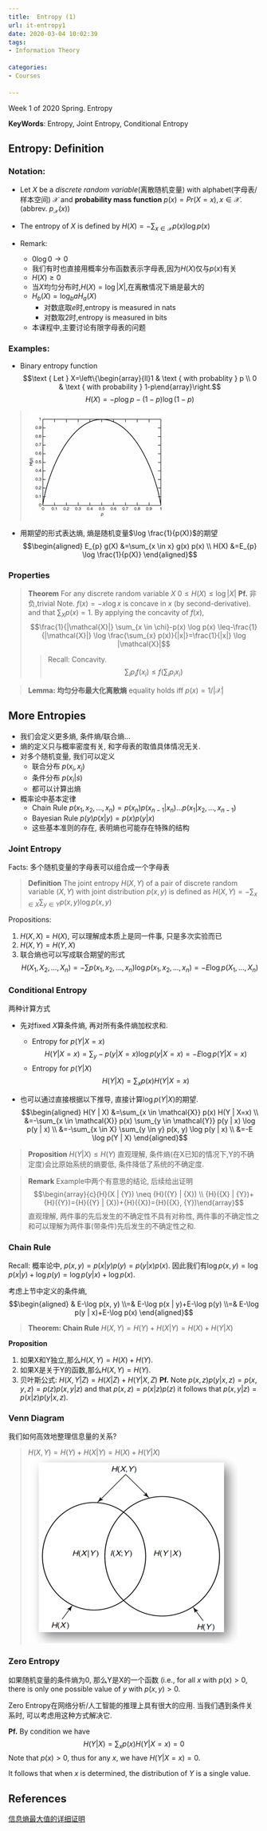 ```yaml
---
title:  Entropy (1)
url: it-entropy1
date: 2020-03-04 10:02:39
tags: 
- Information Theory

categories: 
- Courses

---
```


Week 1 of 2020 Spring. Entropy

**KeyWords**: Entropy, Joint Entropy, Conditional Entropy

<!--more-->



## Entropy: Definition

### Notation:

- Let $X$ be a _discrete random variable_(离散随机变量) with alphabet(字母表/样本空间) $\mathcal{X}$ and **probability mass function** $p(x)=Pr(X=x), x\in \mathcal{X}$. (abbrev. $p_{\mathcal{X}}(x)$)

- The entropy of $X$ is defined by $H(X)=-\sum_{x \in \mathcal{X}} p(x) \log p(x)$

- Remark:
    - $0 \log{0} \rightarrow 0$
    - 我们有时也直接用概率分布函数表示字母表,因为$H(X)$仅与$p(x)$有关
    - $H(X) \geq 0$
    - 当$X$均匀分布时,$H(X)=\log{|X|}$,在离散情况下熵是最大的
    - $H_{b}(X)=\log _{b}{a} H_{a}(X)$
        - 对数底取$e$时,entropy is measured in nats
        - 对数取$2$时,entropy is measured in bits
    - 本课程中,主要讨论有限字母表的问题

### Examples:

- Binary entropy function 
$$\text { Let } X=\left\{\begin{array}{ll}1 & \text { with probablity } p \\ 0 & \text { with probability } 1-p\end{array}\right.$$
$$H(X)=-p \log p-(1-p) \log (1-p)$$
> ![](./img/0304-1.png)


- 用期望的形式表达熵, 熵是随机变量$\log \frac{1}{p(X)}$的期望
$$\begin{aligned} E_{p} g(X) &=\sum_{x \in x} g(x) p(x) \\ H(X) &=E_{p} \log \frac{1}{p(X)} \end{aligned}$$

### Properties

> **Theorem** For any discrete random variable $X$ $0 \leq H(X) \leq \log |X|$
> **Pf.** 非负,trivial
> Note. $f(x)=-x \log x$ is concave in $x$ (by second-derivative). and that $\sum_{X} p(x)=1$.
> By applying the concavity of $f(x)$, 
$$\frac{1}{|\mathcal{X}|} \sum_{x \in \chi}-p(x) \log p(x) \leq-\frac{1}{|\mathcal{X}|} \log \frac{\sum_{x} p(x)}{|x|}=\frac{1}{|x|} \log |\mathcal{X}|$$
>> Recall: Concavity.
>> $$\sum_{i} p_{i} f\left(x_{i}\right) \leq f\left(\sum_{i} p_{i} x_{i}\right)$$

> **Lemma: 均匀分布最大化离散熵** equality holds iff $p(x)=1 /|\mathcal{X}|$

## More Entropies

- 我们会定义更多熵, 条件熵/联合熵...
- 熵的定义只与概率密度有关, 和字母表的取值具体情况无关. 
- 对多个随机变量, 我们可以定义
    - 联合分布 $p\left(x_{i}, x_{j}\right)$
    - 条件分布 $p\left(x_{i} | \dot s\right)$
    - 都可以计算出熵
- 概率论中基本定律
    - Chain Rule $p\left(x_{1}, x_{2}, \ldots, x_{n}\right)=p\left(x_{n}\right) p\left(x_{n-1} | x_{n}\right) \ldots p\left(x_{1} | x_{2}, \ldots, x_{n-1}\right)$
    - Bayesian Rule $p(y) p(x | y)=p(x) p(y | x)$
    - 这些基本准则的存在, 表明熵也可能存在特殊的结构

### Joint Entropy

Facts: 多个随机变量的字母表可以组合成一个字母表

> **Definition** The joint entropy $H(X,Y)$ of a pair of discrete random variable $(X,Y)$ with joint distribution $p(x,y)$ is defined as $H(X, Y)=-\sum_{x \in X} \sum_{y \in Y} p(x, y) \log p(x, y)$

Propositions:
1. $H(X,X)=H(X)$, 可以理解成本质上是同一件事, 只是多次实验而已
2. $H(X,Y)=H(Y,X)$
3. 联合熵也可以写成联合期望的形式
   $$H\left(X_{1}, X_{2}, \ldots, X_{n}\right)=-\sum p\left(x_{1}, x_{2}, \ldots, x_{n}\right) \log p\left(x_{1}, x_{2}, \ldots, x_{n}\right)=-E \log p\left(X_{1}, \ldots, X_{n}\right)$$

### Conditional Entropy

两种计算方式


- 先对fixed $X$算条件熵, 再对所有条件熵加权求和.
    - Entropy for $p(Y|X=x)$
      $$H(Y | X=x)=\sum_{y}-p(y | X=x) \log p(y | X=x)=- E \log p(Y | X=x)$$
    - Entropy for $p(Y|X)$
    $$H(Y|X) = \sum_{x} p(x) H(Y|X=x)$$

- 也可以通过直接根据以下推导, 直接计算$\log p(Y | X)$的期望. 
  $$\begin{aligned} H(Y | X) &=\sum_{x \in \mathcal{X}} p(x) H(Y | X=x) \\ &=-\sum_{x \in \mathcal{X}} p(x) \sum_{y \in \mathcal{Y}} p(y | x) \log p(y | x) \\ &=-\sum_{x \in X} \sum_{y \in y} p(x, y) \log p(y | x) \\ &=-E \log p(Y | X) \end{aligned}$$

> **Proposition** $H(Y | X) \leq H(Y)$
> 直观理解, 条件熵(在X已知的情况下,Y的不确定度)会比原始系统的熵要低, 条件降低了系统的不确定度.

> **Remark** Example中两个有意思的结论, 后续给出证明
> $$\begin{array}{c}{H}(X | {Y}) \neq {H}({Y} | {X}) \\ {H}({X} | {Y})+{H}({Y})={H}({Y} | {X})+{H}({X})={H}({X}, {Y})\end{array}$$
> 直观理解, 两件事的先后发生的不确定性不具有对称性, 两件事的不确定性之和可以理解为两件事(带条件)先后发生的不确定性之和.

### Chain Rule

Recall: 概率论中, $p(x, y)=p(x | y) p(y)=p(y | x) p(x)$. 因此我们有$\log p(x, y)=\log p(x | y)+\log p(y)=\log p(y | x)+\log p(x)$.

考虑上节中定义的条件熵, 
$$\begin{aligned} & E-\log p(x, y) \\=& E-\log p(x | y)+E-\log p(y) \\=& E-\log p(y | x)+E-\log p(x) \end{aligned}$$

> **Theorem: Chain Rule** $H(X, Y)=H(Y)+H(X | Y)=H(X)+H(Y | X)$

**Proposition**
1. 如果X和Y独立,那么$H(X,Y)=H(X)+H(Y)$.
2. 如果X是关于Y的函数,那么$H(X,Y)=H(Y)$.
3. 贝叶斯公式: $H(X, Y | Z)=H(X | Z)+H(Y | X, Z)$
  **Pf.** Note $p(x,z)p(y|x,z)=p(x,y,z) = p(z)p(x,y|z)$
   and that $p(x,z)=p(x|z)p(z)$
   it follows that $p(x, y | z)=p(x | z) p(y | x, z)$.



### Venn Diagram

我们如何高效地整理信息量的关系?

> $H(X, Y)=H(Y)+H(X | Y)=H(X)+H(Y | X)$
> ![](./img/0304-2.png)


### Zero Entropy

如果随机变量的条件熵为0, 那么Y是X的一个函数 (i.e., for all $x$ with $p(x)>0$, there is only one possible value of $y$ with $p(x,y)>0$.

Zero Entropy在网络分析/人工智能的推理上具有很大的应用. 当我们遇到条件关系时, 可以考虑用这种方式解决它.

**Pf.** By condition we have 
$$H(Y|X) = \sum_{x} p(x) H(Y|X=x) = 0$$
Note that $p(x)>0$, thus for any $x$, we have $H(Y|X=x)=0$.

It follows that when $x$ is determined, the distribution of $Y$ is a single value.


## References
[信息熵最大值的详细证明](https://blog.csdn.net/feixi7358/article/details/83861858)
